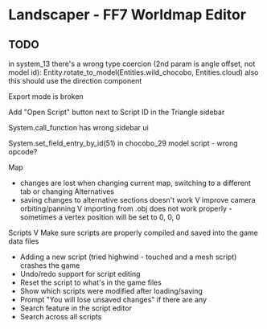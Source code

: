 # Landscaper - FF7 Worldmap Editor

## TODO

in system_13 there's a wrong type coercion (2nd param is angle offset, not model id):
Entity.rotate_to_model(Entities.wild_chocobo, Entities.cloud)
also this should use the direction component

Export mode is broken

Add "Open Script" button next to Script ID in the Triangle sidebar

System.call_function has wrong sidebar ui

System.set_field_entry_by_id(51) in chocobo_29 model script - wrong opcode?



Map
* changes are lost when changing current map, switching to a different tab or changing Alternatives
* saving changes to alternative sections doesn't work
V improve camera orbiting/panning
V importing from .obj does not work properly - sometimes a vertex position will be set to 0, 0, 0

Scripts
V Make sure scripts are properly compiled and saved into the game data files
* Adding a new script (tried highwind - touched and a mesh script) crashes the game
* Undo/redo support for script editing
* Reset the script to what's in the game files
* Show which scripts were modified after loading/saving
* Prompt "You will lose unsaved changes" if there are any
* Search feature in the script editor
* Search across all scripts